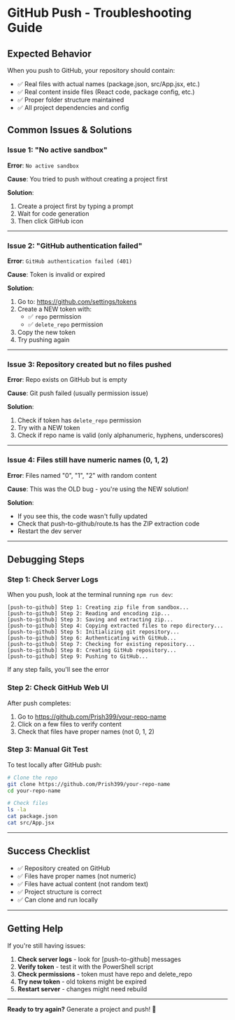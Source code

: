 # GitHub Push - Troubleshooting Guide

## Expected Behavior

When you push to GitHub, your repository should contain:
- ✅ Real files with actual names (package.json, src/App.jsx, etc.)
- ✅ Real content inside files (React code, package config, etc.)
- ✅ Proper folder structure maintained
- ✅ All project dependencies and config

## Common Issues & Solutions

### Issue 1: "No active sandbox"
**Error**: `No active sandbox`

**Cause**: You tried to push without creating a project first

**Solution**:
1. Create a project first by typing a prompt
2. Wait for code generation
3. Then click GitHub icon

---

### Issue 2: "GitHub authentication failed"
**Error**: `GitHub authentication failed (401)`

**Cause**: Token is invalid or expired

**Solution**:
1. Go to: https://github.com/settings/tokens
2. Create a NEW token with:
   - ✅ `repo` permission
   - ✅ `delete_repo` permission
3. Copy the new token
4. Try pushing again

---

### Issue 3: Repository created but no files pushed
**Error**: Repo exists on GitHub but is empty

**Cause**: Git push failed (usually permission issue)

**Solution**:
1. Check if token has `delete_repo` permission
2. Try with a NEW token
3. Check if repo name is valid (only alphanumeric, hyphens, underscores)

---

### Issue 4: Files still have numeric names (0, 1, 2)
**Error**: Files named "0", "1", "2" with random content

**Cause**: This was the OLD bug - you're using the NEW solution!

**Solution**: 
- If you see this, the code wasn't fully updated
- Check that push-to-github/route.ts has the ZIP extraction code
- Restart the dev server

---

## Debugging Steps

### Step 1: Check Server Logs
When you push, look at the terminal running `npm run dev`:
```
[push-to-github] Step 1: Creating zip file from sandbox...
[push-to-github] Step 2: Reading and encoding zip...
[push-to-github] Step 3: Saving and extracting zip...
[push-to-github] Step 4: Copying extracted files to repo directory...
[push-to-github] Step 5: Initializing git repository...
[push-to-github] Step 6: Authenticating with GitHub...
[push-to-github] Step 7: Checking for existing repository...
[push-to-github] Step 8: Creating GitHub repository...
[push-to-github] Step 9: Pushing to GitHub...
```

If any step fails, you'll see the error

### Step 2: Check GitHub Web UI
After push completes:
1. Go to https://github.com/Prish399/your-repo-name
2. Click on a few files to verify content
3. Check that files have proper names (not 0, 1, 2)

### Step 3: Manual Git Test
To test locally after GitHub push:
```bash
# Clone the repo
git clone https://github.com/Prish399/your-repo-name
cd your-repo-name

# Check files
ls -la
cat package.json
cat src/App.jsx
```

---

## Success Checklist

- ✅ Repository created on GitHub
- ✅ Files have proper names (not numeric)
- ✅ Files have actual content (not random text)
- ✅ Project structure is correct
- ✅ Can clone and run locally

---

## Getting Help

If you're still having issues:

1. **Check server logs** - look for [push-to-github] messages
2. **Verify token** - test it with the PowerShell script
3. **Check permissions** - token must have repo and delete_repo
4. **Try new token** - old tokens might be expired
5. **Restart server** - changes might need rebuild

---

**Ready to try again?** Generate a project and push! 🚀
